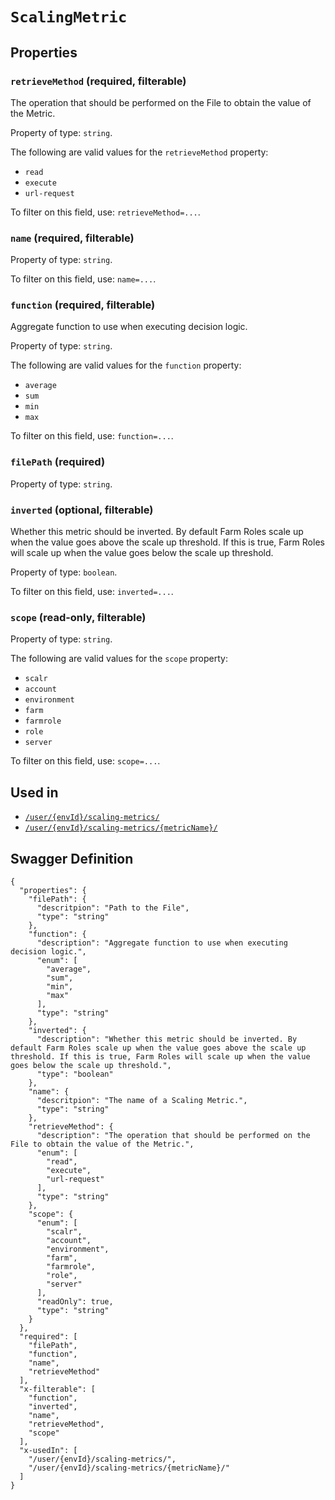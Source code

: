 # `ScalingMetric` #







## Properties ##

### `retrieveMethod` (required, filterable) ###

The operation that should be performed on the File to obtain the value of the Metric.


Property of type: `string`.

 
The following are valid values for the `retrieveMethod` property:
  + `read`
  + `execute`
  + `url-request`

To filter on this field, use: `retrieveMethod=...`.


### `name` (required, filterable) ###




Property of type: `string`.


To filter on this field, use: `name=...`.


### `function` (required, filterable) ###

Aggregate function to use when executing decision logic.


Property of type: `string`.

 
The following are valid values for the `function` property:
  + `average`
  + `sum`
  + `min`
  + `max`

To filter on this field, use: `function=...`.


### `filePath` (required) ###




Property of type: `string`.




### `inverted` (optional, filterable) ###

Whether this metric should be inverted. By default Farm Roles scale up when the value goes above the scale up threshold. If this is true, Farm Roles will scale up when the value goes below the scale up threshold.


Property of type: `boolean`.


To filter on this field, use: `inverted=...`.


### `scope` (read-only, filterable) ###




Property of type: `string`.

 
The following are valid values for the `scope` property:
  + `scalr`
  + `account`
  + `environment`
  + `farm`
  + `farmrole`
  + `role`
  + `server`

To filter on this field, use: `scope=...`.




## Used in ##

  + [`/user/{envId}/scaling-metrics/`](./../rest/api/v1beta0/user/{envId}/scaling-metrics/)
  + [`/user/{envId}/scaling-metrics/{metricName}/`](./../rest/api/v1beta0/user/{envId}/scaling-metrics/{metricName}/)

## Swagger Definition ##

    {
      "properties": {
        "filePath": {
          "descritpion": "Path to the File", 
          "type": "string"
        }, 
        "function": {
          "description": "Aggregate function to use when executing decision logic.", 
          "enum": [
            "average", 
            "sum", 
            "min", 
            "max"
          ], 
          "type": "string"
        }, 
        "inverted": {
          "description": "Whether this metric should be inverted. By default Farm Roles scale up when the value goes above the scale up threshold. If this is true, Farm Roles will scale up when the value goes below the scale up threshold.", 
          "type": "boolean"
        }, 
        "name": {
          "descritpion": "The name of a Scaling Metric.", 
          "type": "string"
        }, 
        "retrieveMethod": {
          "description": "The operation that should be performed on the File to obtain the value of the Metric.", 
          "enum": [
            "read", 
            "execute", 
            "url-request"
          ], 
          "type": "string"
        }, 
        "scope": {
          "enum": [
            "scalr", 
            "account", 
            "environment", 
            "farm", 
            "farmrole", 
            "role", 
            "server"
          ], 
          "readOnly": true, 
          "type": "string"
        }
      }, 
      "required": [
        "filePath", 
        "function", 
        "name", 
        "retrieveMethod"
      ], 
      "x-filterable": [
        "function", 
        "inverted", 
        "name", 
        "retrieveMethod", 
        "scope"
      ], 
      "x-usedIn": [
        "/user/{envId}/scaling-metrics/", 
        "/user/{envId}/scaling-metrics/{metricName}/"
      ]
    }
